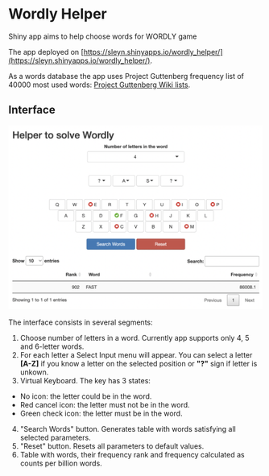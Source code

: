 # Wordly Helper
Shiny app aims to help choose words for WORDLY game

The app deployed on [https://sleyn.shinyapps.io/wordly_helper/](https://sleyn.shinyapps.io/wordly_helper/).

As a words database the app uses Project Guttenberg frequency list of 40000 most used words: [Project Guttenberg Wiki lists](https://en.wiktionary.org/wiki/Wiktionary%3aFrequency_lists#Project_Gutenberg).

## Interface

![App interface](./img/interface.png)

The interface consists in several segments:

1. Choose number of letters in a word. Currently app supports only 4, 5 and 6-letter words.
2. For each letter a Select Input menu will appear. You can select a letter **[A-Z]** if you know a letter on the selected position or **"?"** sign if letter is unkown.
3. Virtual Keyboard. The key has 3 states:
 - No icon: the letter could be in the word.
 - Red cancel icon: the letter must not be in the word.
 - Green check icon: the letter must be in the word.
4. "Search Words" button. Generates table with words satisfying all selected parameters.
5. "Reset" button. Resets all parameters to default values.
6. Table with words, their frequency rank and frequency calculated as counts per billion words.
